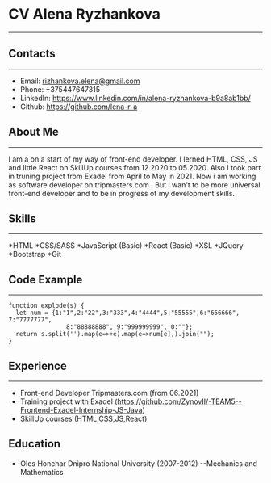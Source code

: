 # CV Alena Ryzhankova
---
## Contacts
---
* Email: rizhankova.elena@gmail.com
* Phone: +375447647315
* LinkedIn: https://www.linkedin.com/in/alena-ryzhankova-b9a8ab1bb/
* Github: https://github.com/lena-r-a
## About Me
---
I am a on a start of my way of front-end developer. I lerned HTML, CSS, JS and little React on SkillUp courses from 12.2020 to 05.2020. Also I took part in truning project from Exadel from April to May in 2021. Now i am working as software developer on tripmasters.com . But i wan't to be more universal front-end developer and to be in progress of my development skills.

## Skills
---
*HTML
*CSS/SASS
*JavaScript (Basic)
*React (Basic)
*XSL
*JQuery
*Bootstrap
*Git

Code Example
---
---
```
function explode(s) {
  let num = {1:"1",2:"22",3:"333",4:"4444",5:"55555",6:"666666", 7:"7777777", 
                8:"88888888", 9:"999999999", 0:""};
  return s.split('').map(e=>+e).map(e=>num[e],).join("");
}
```
## Experience
---
* Front-end Developer Tripmasters.com (from 06.2021)
* Training project with Exadel (https://github.com/ZynovII/-TEAM5--Frontend-Exadel-Internship-JS-Java)
* SkillUp courses (HTML,CSS,JS,React)

## Education

- Oles Honchar Dnipro National University (2007-2012)
--Mechanics and Mathematics
